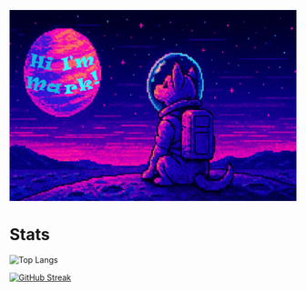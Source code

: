 [![MasterHead](/assets/space_dog_banner_txt.png)](https://github.com/markparal)

# Stats
![Top Langs](https://github-readme-stats.vercel.app/api/top-langs/?username=markparal&layout=compact)

[![GitHub Streak](https://streak-stats.demolab.com/?user=markparal&theme=buefy-dark)](https://git.io/streak-stats)
